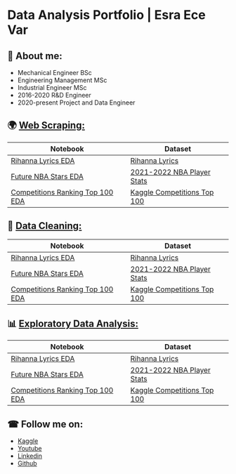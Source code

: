 # Data Analysis Portfolio | Esra Ece Var

## 🚩 About me:
* Mechanical Engineer BSc
* Engineering Management MSc
* Industrial Engineer MSc
* 2016-2020 R&D Engineer
* 2020-present Project and Data Engineer


## 🌍 [Web Scraping:](https://github.com/VivoVinco/Web-Scraping)
| Notebook | Dataset |
| ------- | ------ |
| [Rihanna Lyrics EDA](https://www.kaggle.com/vivovinco/rihanna-lyrics-eda)      | [Rihanna Lyrics](https://www.kaggle.com/vivovinco/rihanna-lyrics)     |
| [Future NBA Stars EDA](https://www.kaggle.com/vivovinco/future-nba-superstars-eda)      | [2021-2022 NBA Player Stats](https://www.kaggle.com/vivovinco/nba-player-stats)    |
| [Competitions Ranking Top 100 EDA](https://www.kaggle.com/vivovinco/competitions-ranking-top-100-eda)      | [Kaggle Competitions Top 100](https://www.kaggle.com/vivovinco/kaggle-competitions-top-100)    |


## 🧹 [Data Cleaning:](https://github.com/VivoVinco/Data-Cleaning)
| Notebook | Dataset |
| ------- | ------ |
| [Rihanna Lyrics EDA](https://www.kaggle.com/vivovinco/rihanna-lyrics-eda)      | [Rihanna Lyrics](https://www.kaggle.com/vivovinco/rihanna-lyrics)     |
| [Future NBA Stars EDA](https://www.kaggle.com/vivovinco/future-nba-superstars-eda)      | [2021-2022 NBA Player Stats](https://www.kaggle.com/vivovinco/nba-player-stats)    |
| [Competitions Ranking Top 100 EDA](https://www.kaggle.com/vivovinco/competitions-ranking-top-100-eda)      | [Kaggle Competitions Top 100](https://www.kaggle.com/vivovinco/kaggle-competitions-top-100)    |


## 📊 [Exploratory Data Analysis:](https://github.com/VivoVinco/EDA)
| Notebook | Dataset |
| ------- | ------ |
| [Rihanna Lyrics EDA](https://www.kaggle.com/vivovinco/rihanna-lyrics-eda)      | [Rihanna Lyrics](https://www.kaggle.com/vivovinco/rihanna-lyrics)     |
| [Future NBA Stars EDA](https://www.kaggle.com/vivovinco/future-nba-superstars-eda)      | [2021-2022 NBA Player Stats](https://www.kaggle.com/vivovinco/nba-player-stats)    |
| [Competitions Ranking Top 100 EDA](https://www.kaggle.com/vivovinco/competitions-ranking-top-100-eda)      | [Kaggle Competitions Top 100](https://www.kaggle.com/vivovinco/kaggle-competitions-top-100)    |


## ☎ Follow me on:
* [Kaggle](https://www.kaggle.com/vivovinco)
* [Youtube](https://www.youtube.com/channel/UCumszIKuMAt1NoAjrIK4L1g)
* [Linkedin](https://www.linkedin.com/in/esraecevar/)
* [Github](https://github.com/VivoVinco)

